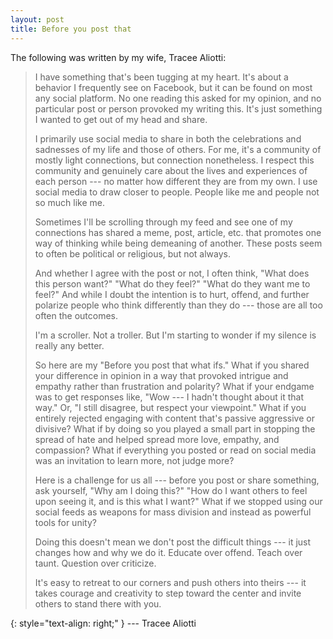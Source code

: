 ```yaml
---
layout: post
title: Before you post that
---
```


The following was written by my wife, Tracee Aliotti:

> I have something that's been tugging at my heart. It's about a behavior I frequently see on Facebook, but it can be found on most any social platform. No one reading this asked for my opinion, and no particular post or person provoked my writing this. It's just something I wanted to get out of my head and share.
>
> I primarily use social media to share in both the celebrations and sadnesses of my life and those of others. For me, it's a community of mostly light connections, but connection nonetheless. I respect this community and genuinely care about the lives and experiences of each person --- no matter how different they are from my own. I use social media to draw closer to people. People like me and people not so much like me.
>
> Sometimes I'll be scrolling through my feed and see one of my connections has shared a meme, post, article, etc. that promotes one way of thinking while being demeaning of another. These posts seem to often be political or religious, but not always.
>
> And whether I agree with the post or not, I often think, "What does this person want?" "What do they feel?" "What do they want me to feel?" And while I doubt the intention is to hurt, offend, and further polarize people who think differently than they do --- those are all too often the outcomes.
>
> I'm a scroller. Not a troller. But I'm starting to wonder if my silence is really any better.
>
> So here are my "Before you post that what ifs." What if you shared your difference in opinion in a way that provoked intrigue and empathy rather than frustration and polarity? What if your endgame was to get responses like, "Wow --- I hadn't thought about it that way." Or, "I still disagree, but respect your viewpoint." What if you entirely rejected engaging with content that's passive aggressive or divisive? What if by doing so you played a small part in stopping the spread of hate and helped spread more love, empathy, and compassion? What if everything you posted or read on social media was an invitation to learn more, not judge more?
>
> Here is a challenge for us all --- before you post or share something, ask yourself, "Why am I doing this?" "How do I want others to feel upon seeing it, and is this what I want?" What if we stopped using our social feeds as weapons for mass division and instead as powerful tools for unity?
>
> Doing this doesn't mean we don't post the difficult things --- it just changes how and why we do it. Educate over offend. Teach over taunt. Question over criticize.
>
> It's easy to retreat to our corners and push others into theirs --- it takes courage and creativity to step toward the center and invite others to stand there with you.

{: style="text-align: right;" }
--- Tracee Aliotti
